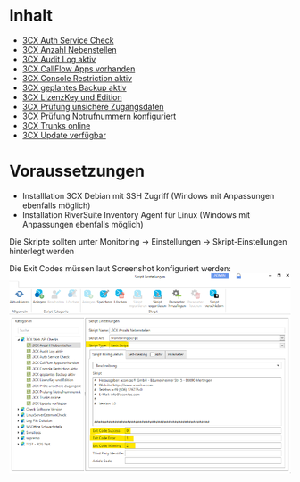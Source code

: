 # Inhalt
- [3CX Auth Service Check](https://github.com/aconitas/riverbird/tree/main/3CX/Auth%20Service%20Check)
- [3CX Anzahl Nebenstellen](https://github.com/aconitas/riverbird/tree/main/3CX/Anzahl%20Nebenstellen)
- [3CX Audit Log aktiv](https://github.com/aconitas/riverbird/tree/main/3CX/Audit%20Log%20aktiv)
- [3CX CallFlow Apps vorhanden](https://github.com/aconitas/riverbird/tree/main/3CX/CallFlow%20Apps%20vorhanden)
- [3CX Console Restriction aktiv](https://github.com/aconitas/riverbird/tree/main/3CX/Console%20Restriction%20aktiv)
- [3CX geplantes Backup aktiv](https://github.com/aconitas/riverbird/tree/main/3CX/Geplantes%20Backup%20aktiv)
- [3CX LizenzKey und Edition](https://github.com/aconitas/riverbird/tree/main/3CX/LizenzKey%20und%20Edition)
- [3CX Prüfung unsichere Zugangsdaten](https://github.com/aconitas/riverbird/tree/main/3CX/Pr%C3%BCfung%20unsichere%20Zugangsdaten)
- [3CX Prüfung Notrufnummern konfiguriert](https://github.com/aconitas/riverbird/tree/main/3CX/Pr%C3%BCfung%20Notrufnummern%20konfiguriert)
- [3CX Trunks online](https://github.com/aconitas/riverbird/tree/main/3CX/Trunks%20online)
- [3CX Update verfügbar](https://github.com/aconitas/riverbird/tree/main/3CX/Update%20verf%C3%BCgbar)
# Voraussetzungen
- Installlation 3CX Debian mit SSH Zugriff  (Windows mit Anpassungen ebenfalls möglich)
- Installation RiverSuite Inventory Agent für Linux (Windows mit Anpassungen ebenfalls möglich)

Die Skripte sollten unter Monitoring -> Einstellungen -> Skript-Einstellungen hinterlegt werden

Die Exit Codes müssen laut Screenshot konfiguriert werden:
![Skript Einstellungen](./_images/image-20221128213217-14.png)
